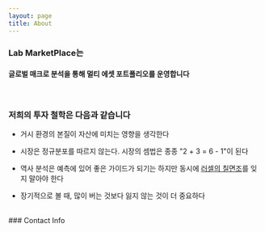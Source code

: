 ```yaml
---
layout: page
title: About
---
```


### Lab MarketPlace는 
#### 글로벌 매크로 분석을 통해 멀티 에셋 포트폴리오를 운영합니다

<br>

### 저희의 투자 철학은 다음과 같습니다 
- 거시 환경의 본질이 자산에 미치는 영향을 생각한다

- 시장은 정규분포를 따르지 않는다. 시장의 셈법은 종종 "2 + 3 = 6 - 1"이 된다 

- 역사 분석은 예측에 있어 좋은 가이드가 되기는 하지만 동시에 <a href="https://www.joongang.co.kr/article/150044">러셀의 칠면조</a>를 잊지 말아야 한다

- 장기적으로 볼 때, 많이 버는 것보다 잃지 않는 것이 더 중요하다

<br>
### Contact Info
<mailto:westvilinv@gmail.com>